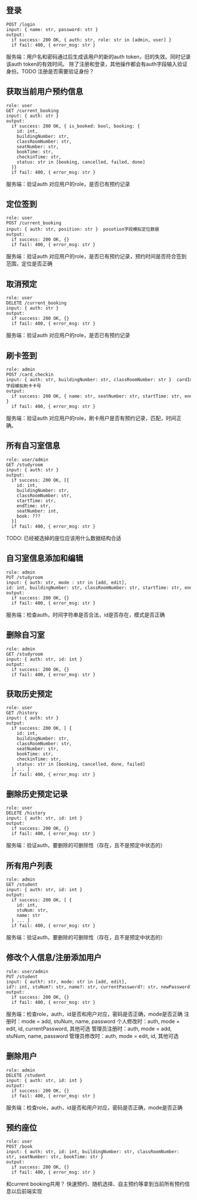## 登录
```
POST /login
input: { name: str, password: str }
output: 
  if success: 200 OK, { auth: str, role: str in [admin, user] }
  if fail: 400, { error_msg: str }
```
服务端：用户名和密码通过后生成该用户的新的auth token，旧的失效。同时记录该auth token的有效时间。
除了注册和登录，其他操作都会有auth字段输入验证身份。TODO 注册是否需要验证身份？

## 获取当前用户预约信息
```
role: user
GET /current_booking
input: { auth: str }
output: 
  if success: 200 OK, { is_booked: bool, booking: {
    id: int,
    buildingNumber: str,
    classRoomNumber: str,
    seatNumber: str,
    bookTime: str,
    checkinTime: str,
    status: str in [booking, cancelled, failed, done]
  }}
  if fail: 400, { error_msg: str }
```
服务端：验证auth 对应用户的role，是否已有预约记录

## 定位签到
```
role: user
POST /current_booking
input: { auth: str, position: str }  posotion字段模拟定位数据
output: 
  if success: 200 OK, {}
  if fail: 400, { error_msg: str }
```
服务端：验证auth 对应用户的role，是否已有预约记录，预约时间是否符合签到范围，定位是否正确

## 取消预定
```
role: user
DELETE /current_booking
input: { auth: str }
output: 
  if success: 200 OK, {}
  if fail: 400, { error_msg: str }
```
服务端：验证auth 对应用户的role，是否已有预约记录

## 刷卡签到
```
role: admin
POST /card_checkin
input: { auth: str, buildingNumber: str, classRoomNumber: str }  cardId字段模拟刷卡卡号
output: 
  if success: 200 OK, { name: str, seatNumber: str, startTime: str, endTime: str }
  if fail: 400, { error_msg: str }
```
服务端：验证auth 对应用户的role，刷卡用户是否有预约记录，匹配，时间正确。

## 所有自习室信息
```
role: user/admin
GET /studyroom
input: { auth: str }
output: 
  if success: 200 OK, [{
    id: int, 
    buildingNumber: str, 
    classRoomNumber: str, 
    startTime: str, 
    endTime: str,
    seatNumber: int,
    book: ???
  }]
  if fail: 400, { error_msg: str }
```
TODO: 已经被选掉的座位应该用什么数据结构合适

## 自习室信息添加和编辑
```
role: admin
PUT /studyroom
input: { auth: str, mode : str in [add, edit], id: int, buildingNumber: str, classRoomNumber: str, startTime: str, endTime: str }
output: 
  if success: 200 OK, {}
  if fail: 400, { error_msg: str }
```
服务端：检查auth，时间字符串是否合法，id是否存在，模式是否正确

## 删除自习室
```
role: admin
GET /studyroom
input: { auth: str, id: int }
output: 
  if success: 200 OK, {}
  if fail: 400, { error_msg: str }
```

## 获取历史预定
```
role: user
GET /history
input: { auth: str }
output: 
  if success: 200 OK, [ { 
    id: int, 
    buildingNumber: str, 
    classRoomNumber: str, 
    seatNumber: str, 
    bookTime: str, 
    checkinTime: str, 
    status: str in [booking, cancelled, done, failed] 
  } ... ]
  if fail: 400, { error_msg: str }
```

## 删除历史预定记录
```
role: user
DELETE /history
input: { auth: str, id: int }
output: 
  if success: 200 OK, {}
  if fail: 400, { error_msg: str }
```
服务端：验证auth，要删除的可删除性（存在，且不是预定中状态的）

## 所有用户列表
```
role: admin
GET /student
input: { auth: str, id: int }
output: 
  if success: 200 OK, [ {
    id: int,
    stuNum: str,
    name: str
  } ... ]
  if fail: 400, { error_msg: str }
```
服务端：验证auth，要删除的可删除性（存在，且不是预定中状态的）

## 修改个人信息/注册添加用户
```
role: user/admin
PUT /student
input: { auth?: str, mode: str in [add, edit], id?: int, stuNum?: str, name?: str, currentPassword?: str, newPassword?: str }
output: 
  if success: 200 OK, {}
  if fail: 400, { error_msg: str }
```
服务端：检查role，auth，id是否和用户对应，密码是否正确，mode是否正确
注册时：mode = add, stuNum, name, password
个人修改时：auth, mode = edit, id, currentPassword, 其他可选
管理员注册时：auth, mode = add, stuNum, name, password
管理员修改时：auth, mode = edit, id, 其他可选

## 删除用户
```
role: admin
DELETE /student
input: { auth: str, id: int }
output: 
  if success: 200 OK, {}
  if fail: 400, { error_msg: str }
```
服务端：检查role，auth，id是否和用户对应，密码是否正确，mode是否正确

## 预约座位
```
role: user
POST /book
input: { auth: str, id: int, buildingNumber: str, classRoomNumber: str, seatNumber: str, bookTime: str }
output: 
  if success: 200 OK, {}
  if fail: 400, { error_msg: str }
```
和current booking共用？
快速预约、随机选择、自主预约等拿到当前所有预约信息以后前端实现